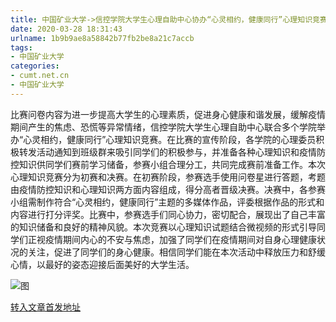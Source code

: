 ```yaml
---
title: 中国矿业大学->信控学院大学生心理自助中心协办“心灵相约，健康同行”心理知识竞赛 | cumt.net.cn
date: 2020-03-28 18:31:43
urlname: 1b9b9ae8a58842b77fb2be8a21c7accb
tags: 
- 中国矿业大学
categories:
- cumt.net.cn
- 中国矿业大学
---
```

比赛问卷内容为进一步提高大学生的心理素质，促进身心健康和谐发展，缓解疫情期间产生的焦虑、恐慌等异常情绪，信控学院大学生心理自助中心联合多个学院举办“心灵相约，健康同行”心理知识竞赛。在比赛的宣传阶段，各学院的心理委员积极转发活动通知到班级群来吸引同学们的积极参与，并准备各种心理知识和疫情防控知识供同学们赛前学习储备，参赛小组合理分工，共同完成赛前准备工作。本次心理知识竞赛分为初赛和决赛。在初赛阶段，参赛选手使用问卷星进行答题，考题由疫情防控知识和心理知识两方面内容组成，得分高者晋级决赛。决赛中，各参赛小组需制作符合“心灵相约，健康同行”主题的多媒体作品，评委根据作品的形式和内容进行打分评奖。比赛中，参赛选手们同心协力，密切配合，展现出了自己丰富的知识储备和良好的精神风貌。本次竞赛以心理知识试题结合微视频的形式引导同学们正视疫情期间内心的不安与焦虑，加强了同学们在疫情期间对自身心理健康状况的关注，促进了同学们的身心健康。相信同学们能在本次活动中释放压力和舒缓心情，以最好的姿态迎接后面美好的大学生活。

![图](http://xwzx.cumt.edu.cn/_upload/article/images/f5/67/cc57a50d4febab5d0a4e3138ef4f/5cdfdc95-cec5-4d16-b792-cddd1c67fb4e.jpg)

[转入文章首发地址](http://xwzx.cumt.edu.cn/91/a6/c523a561574/page.htm)